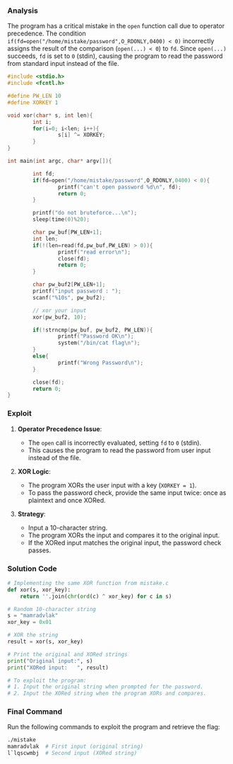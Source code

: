 ### Analysis

The program has a critical mistake in the `open` function call due to operator precedence. The condition `if(fd=open("/home/mistake/password",O_RDONLY,0400) < 0)` incorrectly assigns the result of the comparison (`open(...) < 0`) to `fd`. Since `open(...)` succeeds, `fd` is set to `0` (stdin), causing the program to read the password from standard input instead of the file.

```C
#include <stdio.h>
#include <fcntl.h>

#define PW_LEN 10
#define XORKEY 1

void xor(char* s, int len){
        int i;
        for(i=0; i<len; i++){
                s[i] ^= XORKEY;
        }
}

int main(int argc, char* argv[]){

        int fd;
        if(fd=open("/home/mistake/password",O_RDONLY,0400) < 0){
                printf("can't open password %d\n", fd);
                return 0;
        }

        printf("do not bruteforce...\n");
        sleep(time(0)%20);

        char pw_buf[PW_LEN+1];
        int len;
        if(!(len=read(fd,pw_buf,PW_LEN) > 0)){
                printf("read error\n");
                close(fd);
                return 0;
        }

        char pw_buf2[PW_LEN+1];
        printf("input password : ");
        scanf("%10s", pw_buf2);

        // xor your input
        xor(pw_buf2, 10);

        if(!strncmp(pw_buf, pw_buf2, PW_LEN)){
                printf("Password OK\n");
                system("/bin/cat flag\n");
        }
        else{
                printf("Wrong Password\n");
        }

        close(fd);
        return 0;
}
```

### Exploit

1. **Operator Precedence Issue**:
   - The `open` call is incorrectly evaluated, setting `fd` to `0` (stdin).
   - This causes the program to read the password from user input instead of the file.

2. **XOR Logic**:
   - The program XORs the user input with a key (`XORKEY = 1`).
   - To pass the password check, provide the same input twice: once as plaintext and once XORed.

3. **Strategy**:
   - Input a 10-character string.
   - The program XORs the input and compares it to the original input.
   - If the XORed input matches the original input, the password check passes.

### Solution Code

```python
# Implementing the same XOR function from mistake.c
def xor(s, xor_key):
    return ''.join(chr(ord(c) ^ xor_key) for c in s)

# Random 10-character string
s = "mamradvlak"
xor_key = 0x01

# XOR the string
result = xor(s, xor_key)

# Print the original and XORed strings
print("Original input:", s)
print("XORed input:   ", result)

# To exploit the program:
# 1. Input the original string when prompted for the password.
# 2. Input the XORed string when the program XORs and compares.
```

### Final Command

Run the following commands to exploit the program and retrieve the flag:

```bash
./mistake
mamradvlak  # First input (original string)
l`lqscwmbj  # Second input (XORed string)
```